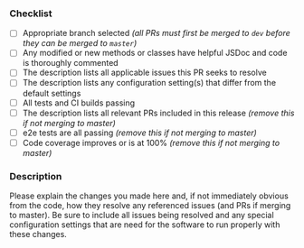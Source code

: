 ### Checklist

- [ ] Appropriate branch selected _(all PRs must first be merged to `dev` before they can be merged to `master`)_
- [ ] Any modified or new methods or classes have helpful JSDoc and code is thoroughly commented
- [ ] The description lists all applicable issues this PR seeks to resolve
- [ ] The description lists any configuration setting(s) that differ from the default settings
- [ ] All tests and CI builds passing
- [ ] The description lists all relevant PRs included in this release _(remove this if not merging to master)_
- [ ] e2e tests are all passing _(remove this if not merging to master)_
- [ ] Code coverage improves or is at 100% _(remove this if not merging to master)_

### Description

Please explain the changes you made here and, if not immediately obvious from the code, how they resolve any referenced issues (and PRs if merging to master). Be sure to include all issues being resolved and any special configuration settings that are need for the software to run properly with these changes.
